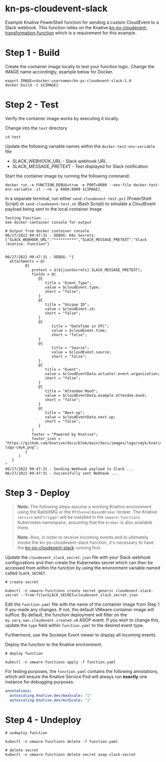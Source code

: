 # kn-ps-cloudevent-slack

Example Knative PowerShell function for sending a custom CloudEvent to a Slack webhook. This function relies on the Knative [kn-py-cloudevent-transformation-function](https://github.com/rguske/kn-py-cloudevent-transformation-function) which is a requirement for this example.

# Step 1 - Build

Create the container image locally to test your function logic. Change the IMAGE name accordingly, example below for Docker.

```console
export IMAGE=<docker-username>/kn-ps-cloudevent-slack:1.0
docker build -t ${IMAGE}
```

# Step 2 - Test

Verify the container image works by executing it locally.

Change into the `test` directory

```console
cd test
```

Update the following variable names within the `docker-test-env-variable` file

* SLACK_WEBHOOK_URL - Slack webhook URL
* SLACK_MESSAGE_PRETEXT - Text displayed for Slack notification

Start the container image by running the following command:

```console
docker run -e FUNCTION_DEBUG=true -e PORT=8080 --env-file docker-test-env-variable -it --rm -p 8080:8080 ${IMAGE}
```

In a separate terminal, run either `send-cloudevent-test.ps1` (PowerShell Script) or `send-cloudevent-test.sh` (Bash Script) to simulate a CloudEvent payload being sent to the local container image

```console
Testing Function ...
See docker container console for output

# Output from docker container console
06/27/2022 09:47:31 - DEBUG: K8s Secrets:
{"SLACK_WEBHOOK_URL":"**********","SLACK_MESSAGE_PRETEXT":"Slack :knative: Function"}


06/27/2022 09:47:31 - DEBUG: "{
  attachments = @(
         @{
            pretext = $(${jsonSecrets}.SLACK_MESSAGE_PRETEXT);
            fields = @(
               @{
                  title = "Event Type";
                  value = $cloudEvent.type;
                  short = "false";
               }
               @{
                  title = "Unique ID";
                  value = $cloudEvent.id;
                  short = "false";
               }
               @{
                     title = "DateTime in UTC";
                     value = $cloudEvent.time;
                     short = "false";
               }
               @{
                     title = "Source";
                     value = $cloudEvent.source;
                     short = "false";
               }
               @{
                  title = "Event";
                  value = $cloudEventData.actuator.event.organization;
                  short = "false";
               }
               @{
                  title = "Attendee Mood";
                  value = $cloudEventData.example.attendee.mood;
                  short = "false";
               }
               @{
                  title = "Next-up";
                  value = $cloudEventData.next.up;
                  short = "false";
               }
            )
            footer = "Powered by Knative";
            footer_icon = "https://github.com/knative/docs/blob/main/docs/images/logo/cmyk/knative-logo-cmyk.png";
         }
      )
   }
"
06/27/2022 09:47:31 - Sending Webhook payload to Slack ...
06/27/2022 09:47:31 - Successfully sent Webhook ...
```

# Step 3 - Deploy

> **Note:** The following steps assume a working Knative environment using the RabbitMQ or the `MTChannelBasedBroker` broker. The Knative `service` and `trigger` will be installed in the
`vmware-functions` Kubernetes namespace, assuming that the `broker` is also available there.
>
> **Note:** Also, in order to receive incoming events and to ultimately invoke the kn-ps-cloudevent-slack function, it's necessary to have the [ kn-ps-cloudevent-slack](https://github.com/rguske/kn-py-cloudevent-transformation-function) running first.

Update the `cloudevent_slack_secret.json` file with your Slack webhook configurations and then create the Kubernetes secret which can then be accessed from within the function by using the environment variable named called `SLACK_SECRET`.

```console
# create secret

kubectl -n vmware-functions create secret generic cloudevent-slack-secret --from-file=SLACK_SECRET=cloudevent_slack_secret.json
```

Edit the `function.yaml` file with the name of the container image from Step 1 if you made any changes. If not, the default VMware container image will suffice. By default, the function deployment will filter on the `my.very.own.cloudevent.created.v0` ASOP event. If you wish to change this, update the `type` field within `function.yaml` to the desired event type.

Furthermore, use the Sockeye Event viewer to display all incoming events.

Deploy the function to the Knative environment.

```console
# deploy function

kubectl -n vmware-functions apply -f function.yaml
```

For testing purposes, the `function.yaml` contains the following annotations, which will ensure the Knative Service Pod will always run **exactly** one instance for debugging purposes.

```yaml
annotations:
  autoscaling.knative.dev/maxScale: "1"
  autoscaling.knative.dev/minScale: "1"
```

# Step 4 - Undeploy

```console
# undeploy function

kubectl -n vmware-functions delete -f function.yaml

# delete secret
kubectl -n vmware-functions delete secret asop-slack-secret
```